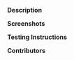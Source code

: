 **Description**

<!-- Describe the purpose or reason for the pull request -->

**Screenshots**

<!-- Add screenshots of the change, if applicable -->

**Testing Instructions**

<!-- Provide steps for testing -->
<!-- 1. Activate the theme. -->
<!-- 2. Visit the archives page. -->
<!-- 3. etc. -->

**Contributors**

<!-- Please ensure anyone who contributed on linked issues and within this pull request have _AT LEAST_ their GitHub Username listed in the `CONTRIBUTORS.md` file as part of this PR. -->
